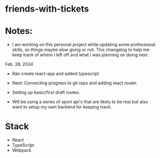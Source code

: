 # friends-with-tickets

# Notes:
 
- I am working on this personal project while updating some professional skills, so things maybe slow going or not. This changelog to help me keep track of where I left off and what I was planning on doing next. 

Feb. 28, 2024
- Ran create react-app and added typescript
- Next: Connecting progress to git repo and adding react router.
- Setting up basic/first draft routes.

- Will be using a series of sport api's that are likely to be rest but also want to setup my own backend for keeping track.

# Stack 
- React
- TypeScript
- Webpack